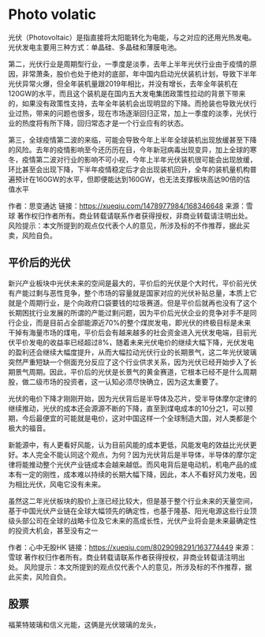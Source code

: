 # Photo volatic

光伏（Photovoltaic）是指直接将太阳能转化为电能，与之对应的还用光热发电。光伏发电主要用三种方式：单晶硅、多晶硅和薄膜电池。

第二，光伏行业是周期型行业，一季度是淡季，去年上半年光伏行业由于疫情的原因，非常萧条，股价也处于绝对的底部，年中国内启动光伏装机计划，导致下半年光伏异常火爆，但全年装机量跟2019年相比，并没有增长，去年全年装机在120GW的水平，而且这个装机是在国内五大发电集团政策性拉动的背景下带来的，如果没有政策性支持，去年全年装机会出现明显的下降。而抢装也导致光伏行业过热，带来的问题也很多，现在市场逐渐回归正常，加上一季度的淡季，光伏行业的热度将有所下降，回归常态才是一个行业应有的状态。

第三，全球疫情第二波的来临，可能会导致今年上半年全球装机出现放缓甚至下降的风险。去年的疫情影响至今还历历在目，今年新冠病毒出现变异，加上全球的寒冬，疫情第二波对行业的影响不可小视，今年上半年光伏装机很可能会出现放缓，环比甚至会出现下降，下半年疫情稳定后才会出现装机回升，全年的装机量机构普遍预计在160GW的水平，但即便能达到160GW，也无法支撑板块高达90倍的估值水平



作者：思变通达
链接：https://xueqiu.com/1478977984/168346648
来源：雪球
著作权归作者所有。商业转载请联系作者获得授权，非商业转载请注明出处。
风险提示：本文所提到的观点仅代表个人的意见，所涉及标的不作推荐，据此买卖，风险自负。

## 平价后的光伏

新兴产业板块中光伏未来的空间是最大的，平价后的光伏是个大时代，平价前光伏有产能过剩与恶性竞争，整个市场的容量就是国家对应的光伏补贴总量，本质上它就是个周期行业，是个向政府口袋要钱的垃圾赛道。但是平价后就再也没有了这个长期困扰行业发展的所谓的产能过剩问题，因为平价后光伏企业的竞争对手不是同行企业，而是目前占全部能源近70%的整个煤炭发电，即光伏的终极目标是未来干掉有海量市场的煤电，平价后会有越来越多的社会资金进入光伏发电端，目前光伏平价发电的收益率已经超过8%，随着未来光伏电价的继续大幅下降，光伏发电的盈利还会继续大幅度提升，从而大幅拉动光伏行业的长期景气，这二年光伏玻璃突然严重短缺一个侧面充分反应了这个行业供求关系，因为光伏已经开始步入了长期景气周期。因此，平价后的光伏是长景气的黄金赛道，它根本已经不是什么周期股，做二级市场的投资者，这一认知必须尽快确立，因为这太重要了。

光伏的电价下降才刚刚开始，因为光伏背后是半导体及芯片，受半导体摩尔定律的继续推动，光伏的成本还会源源不断的下降，直至到煤电成本的10分之1，可以预期，今后最便宜的可能就是电价，这对中国这样一个全球制造大国，对人类都是个极大的福音。

新能源中，有人更看好风能，认为目前风能的成本更低，风能发电的效益比光伏更好。本人完全不能认同这个观点，为何？因为光伏背后是半导体，半导体的摩尔定律将能推动整个光伏产业链成本会越来越低。而风电背后是电动机，机电产品的成本有一定的刚性，成本难以持续的长期大幅下降，因此，本人不看好风力发电，因为相比光伏，风电它没有未来。

虽然这二年光伏板块的股价上涨已经比较大，但是基于整个行业未来的天量空间，基于中国光伏产业链在全球大幅领先的确定性，也基于隆基、阳光电源这些行业顶级头部公司在全球的战略卡位及它未来的高成长性，光伏产业将会是未来最确定性的投资大机会，甚至没有之一



作者：心中无股HK
链接：https://xueqiu.com/8029098291/163774449
来源：雪球
著作权归作者所有。商业转载请联系作者获得授权，非商业转载请注明出处。
风险提示：本文所提到的观点仅代表个人的意见，所涉及标的不作推荐，据此买卖，风险自负。

## 股票 

福莱特玻璃和信义光能，这俩是光伏玻璃的龙头，

